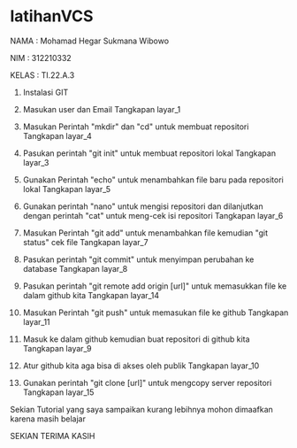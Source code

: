 # latihanVCS

NAMA : Mohamad Hegar Sukmana Wibowo

NIM : 312210332

KELAS : TI.22.A.3

1. Instalasi GIT

2. Masukan user dan Email
Tangkapan layar_1

3. Masukan Perintah "mkdir" dan "cd" untuk membuat repositori
Tangkapan layar_4

4. Pasukan perintah "git init" untuk membuat repositori lokal
Tangkapan layar_3

5. Gunakan Perintah "echo" untuk menambahkan file baru pada repositori lokal
Tangkapan layar_5

6. Gunakan perintah "nano" untuk mengisi repositori dan dilanjutkan dengan perintah "cat" untuk meng-cek isi repositori
Tangkapan layar_6

7. Masukan Perintah "git add" untuk menambahkan file kemudian "git status" cek file
Tangkapan layar_7

8. Pasukan perintah "git commit" untuk menyimpan perubahan ke database
Tangkapan layar_8

9. Pasukan perintah "git remote add origin [url]" untuk memasukkan file ke dalam github kita
Tangkapan layar_14

10. Masukan Perintah "git push" untuk memasukan file ke github
Tangkapan layar_11

11. Masuk ke dalam github kemudian buat repositori di github kita
Tangkapan layar_9

12. Atur github kita aga bisa di akses oleh publik
Tangkapan layar_10

13. Gunakan perintah "git clone [url]" untuk mengcopy server repositori
Tangkapan layar_15

Sekian Tutorial yang saya sampaikan kurang lebihnya mohon dimaafkan karena masih belajar

SEKIAN TERIMA KASIH 